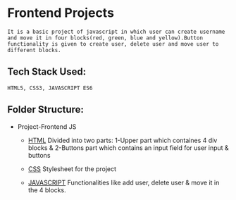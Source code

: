 # Frontend Projects
    It is a basic project of javascript in which user can create username and move it in four blocks(red, green, blue and yellow).Button functionality is given to create user, delete user and move user to different blocks.

## Tech Stack Used:
    HTML5, CSS3, JAVASCRIPT ES6

## Folder Structure:
- Project-Frontend JS
    * [HTML](./index.html)
        Divided into two parts: 1-Upper part which containes 4 div blocks & 2-Buttons part which contains an input field for  user input & buttons
        
    * [CSS](./style.css) 
        Stylesheet for the project

    * [JAVASCRIPT](./project.js)
        Functionalities like add user, delete user & move it in the 4 blocks.